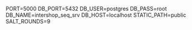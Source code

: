 PORT=5000
DB_PORT=5432
DB_USER=postgres
DB_PASS=root
DB_NAME=intershop_seq_srv
DB_HOST=localhost
STATIC_PATH=public
SALT_ROUNDS=9